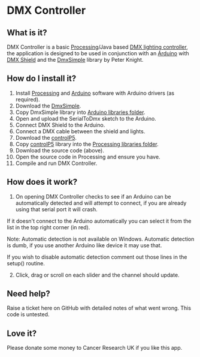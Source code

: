 DMX Controller
==============

What is it?
-----------

DMX Controller is a basic [Processing](http://processing.org)/Java based [DMX lighting controller](http://en.wikipedia.org/wiki/DMX512), the application is designed to be used in conjunction with an [Arduino](http://arduino.cc) with [DMX Shield](http://www.skpang.co.uk/catalog/arduino-dmx-shield-p-663.html) and the [DmxSimple](http://code.google.com/p/tinkerit/wiki/DmxSimple) library by Peter Knight.

How do I install it?
--------------------
1. Install [Processing](http://processing.org) and [Arduino](http://arduino.cc) software with Arduino drivers (as required).
2. Download the [DmxSimple](http://code.google.com/p/tinkerit/wiki/DmxSimple).
3. Copy DmxSimple library into [Arduino libraries folder](http://www.arduino.cc/en/Hacking/Libraries).
4. Open and upload the SerialToDmx sketch to the Arduino. 
5. Connect DMX Shield to the Arduino.
6. Connect a DMX cable between the shield and lights.
7. Download the [controlP5](http://www.sojamo.de/libraries/controlP5/).
8. Copy [controlP5](http://www.sojamo.de/libraries/controlP5/) library into the [Processing libraries folder](http://wiki.processing.org/w/How_to_Install_a_Contributed_Library).
9. Download the source code (above).
10. Open the source code in Processing and ensure you have.
11. Compile and run DMX Controller.

How does it work?
-----------------
1. On opening DMX Controller checks to see if an Arduino can be automatically detected and will attempt to connect, if you are already using that serial port it will crash.

If it doesn't connect to the Arduino automatically you can select it from the list in the top right corner (in red).

Note: Automatic detection is not available on Windows. Automatic detection is dumb, if you use another Arduino like device it may use that.

If you wish to disable automatic detection comment out those lines in the setup() routine.

2. Click, drag or scroll on each slider and the channel should update.

Need help?
----------
Raise a ticket here on GitHub with detailed notes of what went wrong. This code is untested.

Love it?
--------
Please donate some money to Cancer Research UK if you like this app.